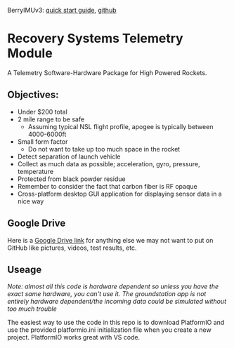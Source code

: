 BerryIMUv3: [quick start guide](https://ozzmaker.com/berryimu-quick-start-guide/#Arduino%20wiring), [github](https://github.com/ozzmaker/BerryIMU)

# Recovery Systems Telemetry Module
A Telemetry Software-Hardware Package for High Powered Rockets.

## Objectives:
- Under $200 total 
- 2 mile range to be safe
  - Assuming typical NSL flight profile, apogee is typically between 4000-6000ft 
- Small form factor
  - Do not want to take up too much space in the rocket 
- Detect separation of launch vehicle
- Collect as much data as possible; acceleration, gyro, pressure, temperature
- Protected from black powder residue
- Remember to consider the fact that carbon fiber is RF opaque
- Cross-platform desktop GUI application for displaying sensor data in a nice way

## Google Drive
Here is a [Google Drive link](https://drive.google.com/drive/u/1/folders/1rWdLhBEQf0NXYTq_rxv_L2-M3DT5xfJa) for anything else we may not want to put on GitHub like pictures, videos, test results, etc.

## Useage
*Note: almost all this code is hardware dependent so unless you have the exact same hardware, you can't use it. The groundstation app is not entirely hardware dependent/the incoming data could be simulated without too much trouble*

The easiest way to use the code in this repo is to download PlatformIO and use the provided platformio.ini initialization file when you create a new project. PlatformIO works great with VS code. 

